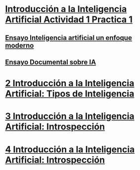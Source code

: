 # [Introducción a la Inteligencia Artificial Actividad 1 Practica 1](https://github.com/LeiWithP/IA/blob/main/Tarea1.md)

## [Ensayo Inteligencia artificial un enfoque moderno](https://github.com/LeiWithP/IA/blob/main/Tarea1.md#ensayo-inteligencia-artificial-un-enfoque-moderno)

## [Ensayo Documental sobre IA](https://github.com/LeiWithP/IA/blob/main/Tarea1.md#ensayo-documental-sobre-ia)


# [2 Introducción a la Inteligencia Artificial: Tipos de Inteligencia](https://github.com/LeiWithP/IA/blob/main/Tarea2.md#introducci%C3%B3n)


# [3 Introducción a la Inteligencia Artificial: Introspección](https://github.com/LeiWithP/IA/blob/main/Tarea3.md#ensayo)


# [4 Introducción a la Inteligencia Artificial: Introspección](https://github.com/LeiWithP/IA/blob/main/Tarea4.md#introducci%C3%B3n)
